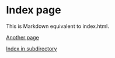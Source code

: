 Index page
==========

This is Markdown equivalent to index.html.

[Another page](another.html)

[Index in subdirectory](subdir/)
